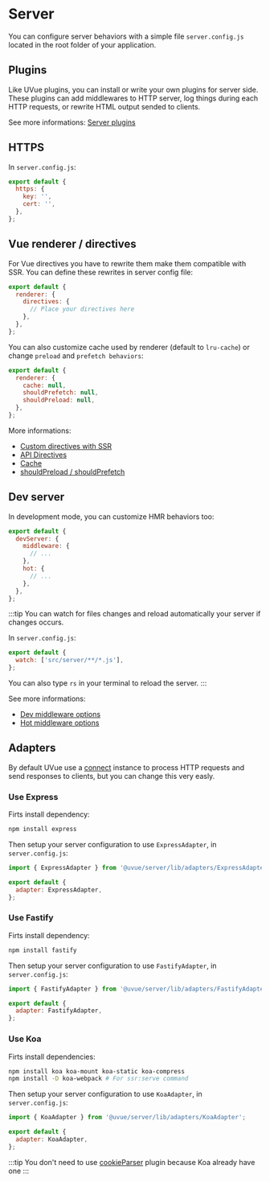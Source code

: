 # Server

You can configure server behaviors with a simple file `server.config.js` located in the root
folder of your application.

## Plugins

Like UVue plugins, you can install or write your own plugins for server side.
These plugins can add middlewares to HTTP server, log things during each HTTP requests, or rewrite
HTML output sended to clients.

See more informations: [Server plugins](/plugins/server.html)

## HTTPS

In `server.config.js`:

```js
export default {
  https: {
    key: '',
    cert: '',
  },
};
```

## Vue renderer / directives

For Vue directives you have to rewrite them make them compatible with SSR. You can define
these rewrites in server config file:

```js
export default {
  renderer: {
    directives: {
      // Place your directives here
    },
  },
};
```

You can also customize cache used by renderer (default to `lru-cache`) or change
`preload` and `prefetch behaviors`:

```js
export default {
  renderer: {
    cache: null,
    shouldPrefetch: null,
    shouldPreload: null,
  },
};
```

More informations:

- [Custom directives with SSR](https://ssr.vuejs.org/guide/universal.html#access-to-platform-specific-apis)
- [API Directives](https://ssr.vuejs.org/api/#directives)
- [Cache](https://ssr.vuejs.org/guide/caching.html)
- [shouldPreload / shouldPrefetch](https://ssr.vuejs.org/api/#shouldpreload)

## Dev server

In development mode, you can customize HMR behaviors too:

```js
export default {
  devServer: {
    middleware: {
      // ...
    },
    hot: {
      // ...
    },
  },
};
```

:::tip
You can watch for files changes and reload automatically your server if changes occurs.

In `server.config.js`:

```js
export default {
  watch: ['src/server/**/*.js'],
};
```

You can also type `rs` in your terminal to reload the server.
:::

See more informations:

- [Dev middleware options](https://github.com/webpack/webpack-dev-middleware#options)
- [Hot middleware options](https://github.com/webpack-contrib/webpack-hot-middleware#documentation)


## Adapters

By default UVue use a [connect](https://github.com/senchalabs/connect#readme) instance to process 
HTTP requests and send responses to clients, but you can change this very easly.

### Use Express

Firts install dependency:

```bash
npm install express
```

Then setup your server configuration to use `ExpressAdapter`, in `server.config.js`:

```js
import { ExpressAdapter } from '@uvue/server/lib/adapters/ExpressAdapter';

export default {
  adapter: ExpressAdapter,
};
```

### Use Fastify

Firts install dependency:

```bash
npm install fastify
```

Then setup your server configuration to use `FastifyAdapter`, in `server.config.js`:

```js
import { FastifyAdapter } from '@uvue/server/lib/adapters/FastifyAdapter';

export default {
  adapter: FastifyAdapter,
};
```

### Use Koa

Firts install dependencies:

```bash
npm install koa koa-mount koa-static koa-compress
npm install -D koa-webpack # For ssr:serve command
```

Then setup your server configuration to use `KoaAdapter`, in `server.config.js`:

```js
import { KoaAdapter } from '@uvue/server/lib/adapters/KoaAdapter';

export default {
  adapter: KoaAdapter,
};
```

:::tip
You don't need to use [cookieParser](/plugins/server#cookie) plugin because Koa already have one
:::